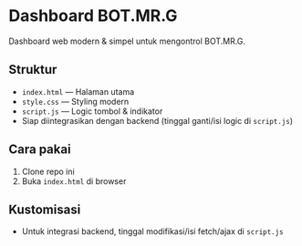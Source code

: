 # Dashboard BOT.MR.G

Dashboard web modern & simpel untuk mengontrol BOT.MR.G.

## Struktur
- `index.html` — Halaman utama
- `style.css` — Styling modern
- `script.js` — Logic tombol & indikator
- Siap diintegrasikan dengan backend (tinggal ganti/isi logic di `script.js`)

## Cara pakai
1. Clone repo ini
2. Buka `index.html` di browser

## Kustomisasi
- Untuk integrasi backend, tinggal modifikasi/isi fetch/ajax di `script.js`